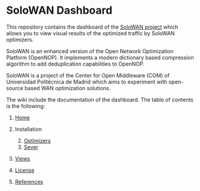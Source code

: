 # SoloWAN Dashboard

This repository contains the dashboard of the [SoloWAN project](https://github.com/centeropenmiddleware/solowan) which allows you to view visual results of the optimized traffic by SoloWAN optimizers.

SoloWAN is an enhanced version of the Open Network Optimization Platform (OpenNOP). It implements a modern dictionary based compression algorithm to add deduplication capabilities to OpenNOP. 

SoloWAN is a project of the Center for Open Middleware (COM) of Universidad Politécnica de Madrid which aims to experiment with open-source based WAN optimization solutions.

The wiki include the documentation of the dashboard. The table of contents is the following:

1. [Home](https://github.com/centeropenmiddleware/solowan-dashboard/wiki)

1. Installation

    2. [Optimizers](https://github.com/centeropenmiddleware/solowan-dashboard/wiki/Installation%20Optimizers)
    2. [Sever](https://github.com/centeropenmiddleware/solowan-dashboard/wiki/Installation%20Sever)

1. [Views](https://github.com/centeropenmiddleware/solowan-dashboard/wiki/Views)

1. [License](https://github.com/centeropenmiddleware/solowan-dashboard/wiki/License)

1. [References](https://github.com/centeropenmiddleware/solowan-dashboard/wiki/References)
